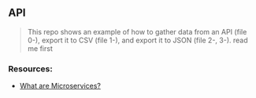 ## API
> This repo shows an example of how to gather data from an API (file 0-), export it to CSV (file 1-), and export it to JSON (file 2-, 3-).
read me first
### Resources:
* [What are Microservices?](https://smartbear.com/learn/api-design/what-are-microservices/)

